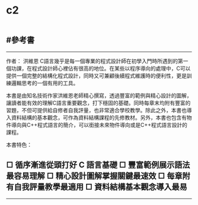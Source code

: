 # c2

~~~
~~~
#參考書
---
---
作者： 洪維恩
C語言幾乎是每一個專業的程式設計師在初學入門時所遇到的第一個功課，在程式設計師心裡佔有很高的地位。在某些以程序導向的處理中，C可以提供一個完整的結構化程式設計，同時又可兼顧後續程式維護時的便利性，更是訓練邏輯思考的一個有用的工具。

本書是由知名技術作家洪維恩老師精心撰寫，透過豐富的範例與精心設計的圖解，讓讀者能有效的理解C語言重要觀念，打下穩固的基礎。同時每章末均附有豐富的習題，不但可提供給自修者自我評量，也非常適合學校教學。除此之外，本書也導入資料結構的基本觀念，可作為資料結構課程的先修教材。另外，本書也包含有物件導向與C++程式語言的簡介，可以銜接未來物件導向或是C++程式語言設計的課程。

本書特色：

□ 循序漸進從頭打好 C 語言基礎 
□ 豐富範例展示語法最容易理解 
□ 精心設計圖解掌握關鍵最速效 
□ 每章附有自我評量教學最適用 
□ 資料結構基本觀念導入最易
---
---
